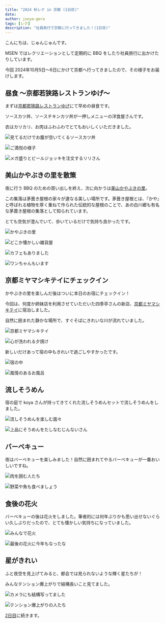 ```yaml
---
title: "2024 秋レク in 京都 (1日目)"
date: 
author: junya-gera
tags: [レク]
description: "社員旅行で京都に行ってきました！(1日目)"
---
```


こんにちは、じゅんじゅんです。

MSEN ではレクリエーションとして定期的に BBQ をしたり社員旅行に出かけたりしています。

今回 2024年10月5日～6日にかけて京都へ行ってきましたので、その様子をお届けします。

## 昼食 ～京都若狭路レストランゆげ～

まずは[京都若狭路レストランゆげ](https://tabelog.com/kyoto/A2601/A260504/26014792/)にて早めの昼食です。

ソースカツ丼、ソースチキンカツ丼が一押しメニューの洋食屋さんです。

衣はカリカリ、お肉はふわふわでとてもおいしくいただきました。

![](images/1.jpg "見てるだけでお腹が空いてくるソースカツ丼")

![](images/2.jpg "ご満悦の様子")

![](images/3.jpg "メガ盛りとビールジョッキを注文するリリさん")

## 美山かやぶきの里を散策

夜に行う BBQ のための買い出しを終え、次に向かうは[美山かやぶきの里](https://kayabukinosato.jp/)。

この集落は茅葺き屋根の家々が連なる美しい場所です。茅葺き屋根とは、『かや』と呼ばれる植物を厚く重ねて作られた伝統的な屋根のことで、あの白川郷も有名な茅葺き屋根の集落として知られています。

とても空気が澄んでいて、歩いているだけで気持ち良かったです。

![](images/4.jpg "かやぶきの里")

![](images/6.jpg "どこか懐かしい雑貨屋")

![](images/5.jpg "カフェもありました")

![](images/11.jpg "ワンちゃんもいます")

## 京都ミヤマシキテイにチェックイン

かやぶきの里を楽しんだ後はついに本日のお宿にチェックイン！

今回は、何度か姉妹店を利用させていただいた四季亭さんの新店、[京都ミヤマシキテイ](https://miyama.shikitei.info/)に宿泊しました。

自然に囲まれた静かな場所で、すぐそばにきれいな川が流れていました。

![](images/7.jpg "京都ミヤマシキテイ")

![](images/8.jpg "心が洗われる夕焼け")

新しいだけあって宿の中もきれいで過ごしやすかったです。

![](images/9.jpg "宿の中")

![](images/10.jpg "風情のあるお風呂")

## 流しそうめん

宿の庭で koya さんが持ってきてくれた流しそうめんセットで流しそうめんをしました。

![](images/12.jpg "流しそうめんを楽しむ面々")

![](images/13.jpg "上品にそうめんをたしなむじんないさん")

## バーベキュー

夜はバーベキューを楽しみました！自然に囲まれてやるバーベキューが一番おいしいですね。

![](images/14.jpg "肉を囲む人たち")

![](images/15.jpg "野菜や魚も食べましょう")

## 食後の花火

バーベキューの後は花火をしました。筆者的には何年ぶりかも思い出せないぐらい久しぶりだったので、とても懐かしい気持ちになっていました。

![](images/16.jpg "みんなで花火")

![](images/17.jpg "最後の花火に今年もなったな")

## 星がきれい

ふと夜空を見上げてみると、都会では見られないような輝く星たちが！

みんなテンション爆上がりで結構長いこと見てました。

![](images/18.jpg "カメラにも結構写ってました")

![](images/19.jpg "テンション爆上がりの人たち")

[2日目](https://mseeeen.msen.jp/2024-recreation-in-kyoto-day2/)に続きます。